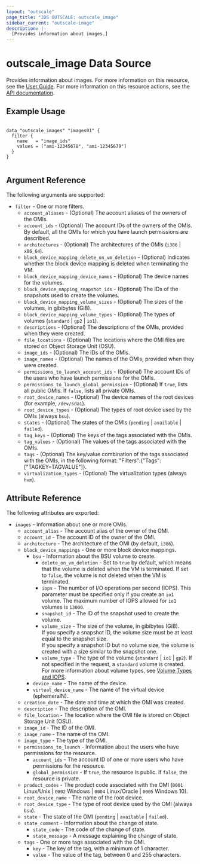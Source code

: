 ```yaml
---
layout: "outscale"
page_title: "3DS OUTSCALE: outscale_image"
sidebar_current: "outscale-image"
description: |-
  [Provides information about images.]
---
```


# outscale_image Data Source

Provides information about images.
For more information on this resource, see the [User Guide](https://wiki.outscale.net/display/EN/About+OMIs).
For more information on this resource actions, see the [API documentation](https://docs.outscale.com/api#3ds-outscale-api-image).

## Example Usage

```hcl

data "outscale_images" "images01" {
  filter {
    name   = "image_ids"
    values = ["ami-12345678", "ami-12345679"]
  }
}


```

## Argument Reference

The following arguments are supported:

* `filter` - One or more filters.
  * `account_aliases` - (Optional) The account aliases of the owners of the OMIs.
  * `account_ids` - (Optional) The account IDs of the owners of the OMIs. By default, all the OMIs for which you have launch permissions are described.
  * `architectures` - (Optional) The architectures of the OMIs (`i386` \| `x86_64`).
  * `block_device_mapping_delete_on_vm_deletion` - (Optional) Indicates whether the block device mapping is deleted when terminating the VM.
  * `block_device_mapping_device_names` - (Optional) The device names for the volumes.
  * `block_device_mapping_snapshot_ids` - (Optional) The IDs of the snapshots used to create the volumes.
  * `block_device_mapping_volume_sizes` - (Optional) The sizes of the volumes, in gibibytes (GiB).
  * `block_device_mapping_volume_types` - (Optional) The types of volumes (`standard` \| `gp2` \| `io1`).
  * `descriptions` - (Optional) The descriptions of the OMIs, provided when they were created.
  * `file_locations` - (Optional) The locations where the OMI files are stored on Object Storage Unit (OSU).
  * `image_ids` - (Optional) The IDs of the OMIs.
  * `image_names` - (Optional) The names of the OMIs, provided when they were created.
  * `permissions_to_launch_account_ids` - (Optional) The account IDs of the users who have launch permissions for the OMIs.
  * `permissions_to_launch_global_permission` - (Optional) If `true`, lists all public OMIs. If `false`, lists all private OMIs.
  * `root_device_names` - (Optional) The device names of the root devices (for example, `/dev/sda1`).
  * `root_device_types` - (Optional) The types of root device used by the OMIs (always `bsu`).
  * `states` - (Optional) The states of the OMIs (`pending` \| `available` \| `failed`).
  * `tag_keys` - (Optional) The keys of the tags associated with the OMIs.
  * `tag_values` - (Optional) The values of the tags associated with the OMIs.
  * `tags` - (Optional) The key/value combination of the tags associated with the OMIs, in the following format: "Filters":{"Tags":["TAGKEY=TAGVALUE"]}.
  * `virtualization_types` - (Optional) The virtualization types (always `hvm`).

## Attribute Reference

The following attributes are exported:

* `images` - Information about one or more OMIs.
  * `account_alias` - The account alias of the owner of the OMI.
  * `account_id` - The account ID of the owner of the OMI.
  * `architecture` - The architecture of the OMI (by default, `i386`).
  * `block_device_mappings` - One or more block device mappings.
      * `bsu` - Information about the BSU volume to create.
         * `delete_on_vm_deletion` - Set to `true` by default, which means that the volume is deleted when the VM is terminated. If set to `false`, the volume is not deleted when the VM is terminated.
         * `iops` - The number of I/O operations per second (IOPS). This parameter must be specified only if you create an `io1` volume. The maximum number of IOPS allowed for `io1` volumes is `13000`.
         * `snapshot_id` - The ID of the snapshot used to create the volume.
         * `volume_size` - The size of the volume, in gibibytes (GiB).<br />
If you specify a snapshot ID, the volume size must be at least equal to the snapshot size.<br />
If you specify a snapshot ID but no volume size, the volume is created with a size similar to the snapshot one.
         * `volume_type` - The type of the volume (`standard` \| `io1` \| `gp2`). If not specified in the request, a `standard` volume is created.<br />
For more information about volume types, see [Volume Types and IOPS](https://wiki.outscale.net/display/EN/About+Volumes#AboutVolumes-VolumeTypesVolumeTypesandIOPS).
      * `device_name` - The name of the device.
      * `virtual_device_name` - The name of the virtual device (ephemeralN).
  * `creation_date` - The date and time at which the OMI was created.
  * `description` - The description of the OMI.
  * `file_location` - The location where the OMI file is stored on Object Storage Unit (OSU).
  * `image_id` - The ID of the OMI.
  * `image_name` - The name of the OMI.
  * `image_type` - The type of the OMI.
  * `permissions_to_launch` - Information about the users who have permissions for the resource.
      * `account_ids` - The account ID of one or more users who have permissions for the resource.
      * `global_permission` - If `true`, the resource is public. If `false`, the resource is private.
  * `product_codes` - The product code associated with the OMI (`0001` Linux/Unix \| `0002` Windows \| `0004` Linux/Oracle \| `0005` Windows 10).
  * `root_device_name` - The name of the root device.
  * `root_device_type` - The type of root device used by the OMI (always `bsu`).
  * `state` - The state of the OMI (`pending` \| `available` \| `failed`).
  * `state_comment` - Information about the change of state.
      * `state_code` - The code of the change of state.
      * `state_message` - A message explaining the change of state.
  * `tags` - One or more tags associated with the OMI.
      * `key` - The key of the tag, with a minimum of 1 character.
      * `value` - The value of the tag, between 0 and 255 characters.
